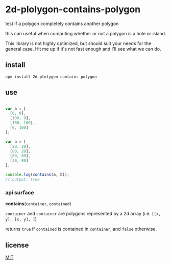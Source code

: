 # 2d-plolygon-contains-polygon

test if a polygon completely contains another polygon

this can useful when computing whether or not a polygon is a hole or island.

This library is not highly optimized, but should suit your needs for the general case.  Hit me up if it's not fast enough and I'll see what we can do.

## install

`npm install 2d-plolygon-contains-polygon`

## use

```javascript

var a = [
  [0, 0],
  [100, 0],
  [100, 100],
  [0, 100]
];

var b = [
  [20, 20],
  [80, 20],
  [80, 80],
  [20, 80]
];

console.log(contains(a, b));
// output: true
```

### api surface

__contains__(`container`, `contained`)

`container` and `container` are polygons represented by a 2d array (i.e. `[[x, y], [x, y], ]`)

returns `true` if `contained` is contained in `container`, and `false` otherwise.

## license

[MIT](LICENSE.txt)
